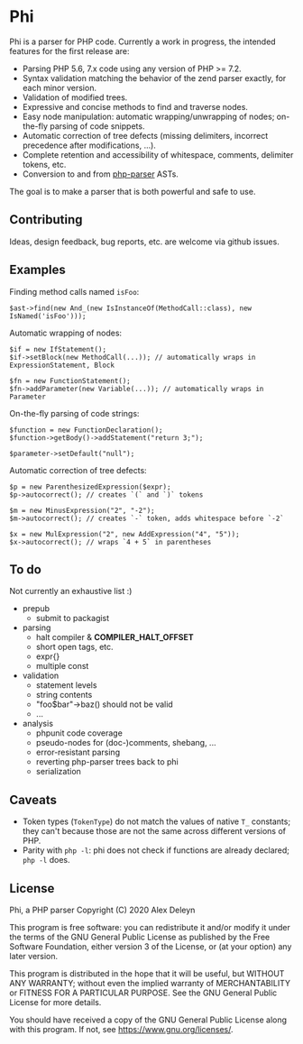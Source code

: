# Phi

Phi is a parser for PHP code. Currently a work in progress, the intended features for the first release are:

* Parsing PHP 5.6, 7.x code using any version of PHP >= 7.2.
* Syntax validation matching the behavior of the zend parser exactly, for each minor version.
* Validation of modified trees.
* Expressive and concise methods to find and traverse nodes.
* Easy node manipulation: automatic wrapping/unwrapping of nodes; on-the-fly parsing of code snippets.
* Automatic correction of tree defects (missing delimiters, incorrect precedence after modifications, ...).
* Complete retention and accessibility of whitespace, comments, delimiter tokens, etc.
* Conversion to and from [php-parser](https://github.com/nikic/PHP-Parser) ASTs.

The goal is to make a parser that is both powerful and safe to use.

## Contributing

Ideas, design feedback, bug reports, etc. are welcome via github issues.

## Examples

Finding method calls named `isFoo`:

```
$ast->find(new And_(new IsInstanceOf(MethodCall::class), new IsNamed('isFoo')));
```

Automatic wrapping of nodes:

```
$if = new IfStatement();
$if->setBlock(new MethodCall(...)); // automatically wraps in ExpressionStatement, Block

$fn = new FunctionStatement();
$fn->addParameter(new Variable(...)); // automatically wraps in Parameter
```

On-the-fly parsing of code strings:

```
$function = new FunctionDeclaration();
$function->getBody()->addStatement("return 3;");

$parameter->setDefault("null");
```

Automatic correction of tree defects:

```
$p = new ParenthesizedExpression($expr);
$p->autocorrect(); // creates `(` and `)` tokens

$m = new MinusExpression("2", "-2");
$m->autocorrect(); // creates `-` token, adds whitespace before `-2`

$x = new MulExpression("2", new AddExpression("4", "5"));
$x->autocorrect(); // wraps `4 + 5` in parentheses
```

## To do

Not currently an exhaustive list :)

- prepub
	- submit to packagist
- parsing
	- halt compiler & __COMPILER_HALT_OFFSET__
	- short open tags, etc.
	- expr{}
	- multiple const
- validation
	- statement levels
	- string contents
	- "foo$bar"->baz() should not be valid
	- ...
- analysis
	- phpunit code coverage
	- pseudo-nodes for (doc-)comments, shebang, ...
	- error-resistant parsing
	- reverting php-parser trees back to phi
	- serialization

## Caveats

- Token types (`TokenType`) do not match the values of native `T_` constants;
  they can't because those are not the same across different versions of PHP.
- Parity with `php -l`: phi does not check if functions are already declared; `php -l` does.

## License

Phi, a PHP parser
Copyright (C) 2020 Alex Deleyn

This program is free software: you can redistribute it and/or modify
it under the terms of the GNU General Public License as published by
the Free Software Foundation, either version 3 of the License, or
(at your option) any later version.

This program is distributed in the hope that it will be useful,
but WITHOUT ANY WARRANTY; without even the implied warranty of
MERCHANTABILITY or FITNESS FOR A PARTICULAR PURPOSE.  See the
GNU General Public License for more details.

You should have received a copy of the GNU General Public License
along with this program.  If not, see <https://www.gnu.org/licenses/>.
